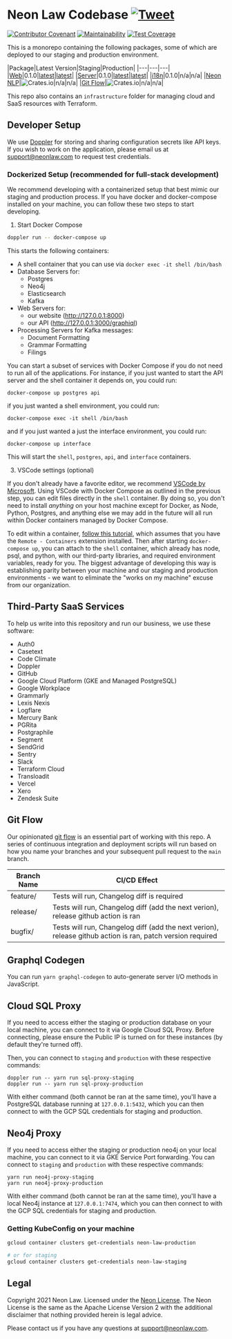 # Neon Law Codebase [![Tweet](https://img.shields.io/twitter/url/http/shields.io.svg?style=social)](https://twitter.com/intent/tweet?text=Legaltech%20in%20the%20open.%20Check%20out%20%40NeonLaw%27s%20codebase%20repository%20for%20software%20and%20legal%20writing.&url=https://github.com/neonlaw/codebase)

[![Contributor Covenant](https://img.shields.io/badge/Contributor%20Covenant-v2.0%20adopted-ff69b4.svg)](CODE_OF_CONDUCT.md)
[![Maintainability](https://api.codeclimate.com/v1/badges/6e1cdb1d024d0f092903/maintainability)](https://codeclimate.com/github/NeonLaw/codebase/maintainability)
[![Test Coverage](https://api.codeclimate.com/v1/badges/6e1cdb1d024d0f092903/test_coverage)](https://codeclimate.com/github/NeonLaw/codebase/test_coverage)

This is a monorepo containing the following packages, some of which are
deployed to our staging and production environment.

|Package|Latest Version|Staging|Production|
|---|---|---|
|[Web](./web)|0.1.0|[latest](https://www.neonlaw.net)|[latest](https://www.neonlaw.com)|
|[Server](./server)|0.1.0|[latest](https://api.neonlaw.net)|[latest](https://api.neonlaw.com)|
|[i18n](./i18n)|0.1.0|n/a|n/a|
|[Neon NLP](./neon_nlp)|![Crates.io](https://img.shields.io/crates/v/neon_nlp)|n/a|n/a|
|[Git Flow](./git_flow)|![Crates.io](https://img.shields.io/crates/v/git_flow)|n/a|n/a|

This repo also contains an `infrastructure` folder for managing cloud and
SaaS resources with Terraform.

## Developer Setup

We use [Doppler](https://www.doppler.com/) for storing and sharing configuration
secrets like API keys. If you wish to work on the application, please email us
at support@neonlaw.com to request test credentials.

### Dockerized Setup (recommended for full-stack development)

We recommend developing with a containerized setup that best mimic our staging
and production process. If you have docker and docker-compose installed on
your machine, you can follow these two steps to start developing.

1. Start Docker Compose

```bash
doppler run -- docker-compose up
```

This starts the following containers:

- A shell container that you can use via `docker exec -it shell /bin/bash`
- Database Servers for:
  - Postgres
  - Neo4j
  - Elasticsearch
  - Kafka
- Web Servers for:
  - our website (http://127.0.0.1:8000)
  - our API (http://127.0.0.1:3000/graphiql)
- Processing Servers for Kafka messages:
  - Document Formatting
  - Grammar Formatting
  - Filings

You can start a subset of services with Docker Compose if you do not need to
run all of the applications. For instance, if you just wanted to start the
API server and the shell container it depends on, you could run:

```
docker-compose up postgres api
```

if you just wanted a shell environment, you could run:

```
docker-compose exec -it shell /bin/bash
```

and if you just wanted a just the interface environment, you could run:

```
docker-compose up interface
```

This will start the `shell`, `postgres`, `api`, and `interface` containers.

3. VSCode settings (optional)

If you don't already have a favorite editor, we recommend [VSCode by
Microsoft](https://code.visualstudio.com/). Using VSCode with Docker Compose
as outlined in the previous step, you can edit files directly in the `shell`
container. By doing so, you don't need to install _anything_ on your host
machine except for Docker, as Node, Python, Postgres, and anything else we
may add in the future will all run within Docker containers managed by Docker
Compose.

To edit within a container, [follow this
tutorial](https://code.visualstudio.com/docs/remote/containers), which
assumes that you have the `Remote - Containers` extension installed. Then
after starting `docker-compose up`, you can attach to the `shell` container,
which already has node, psql, and python, with our third-party libraries, and
required environment variables, ready for you. The biggest advantage of
developing this way is establishing parity between your machine and our
staging and production environments - we want to eliminate the "works on my
machine" excuse from our organization.

## Third-Party SaaS Services

To help us write into this repository and run our business, we use these
software:

- Auth0
- Casetext
- Code Climate
- Doppler
- GitHub
- Google Cloud Platform (GKE and Managed PostgreSQL)
- Google Workplace
- Grammarly
- Lexis Nexis
- Logflare
- Mercury Bank
- PGRita
- Postgraphile
- Segment
- SendGrid
- Sentry
- Slack
- Terraform Cloud
- Transloadit
- Vercel
- Xero
- Zendesk Suite

## Git Flow

Our opinionated [git flow](./git_flow) is an essential part of working with this
repo. A series of continuous integration and deployment scripts will run
based on how you name your branches and your subsequent pull request to the
`main` branch.

|Branch Name|CI/CD Effect|
|--|--|
|feature/|Tests will run, Changelog diff is required|
|release/|Tests will run, Changelog diff (add the next verion), release github action is ran|
|bugfix/|Tests will run, Changelog diff (add the next verion), release github action is ran, patch version required|

## Graphql Codegen

You can run `yarn graphql-codegen` to auto-generate server I/O methods in
JavaScript.

## Cloud SQL Proxy

If you need to access either the staging or production database on your local
machine, you can connect to it via Google Cloud SQL Proxy. Before connecting,
please ensure the Public IP is turned on for these instances (by default they're
turned off).

Then, you can connect to `staging` and `production` with these respective
commands:

```
doppler run -- yarn run sql-proxy-staging
doppler run -- yarn run sql-proxy-production
```

With either command (both cannot be ran at the same time), you'll have a
PostgreSQL database running at `127.0.0.1:5432`, which you can then connect to
with the GCP SQL credentials for staging and production.

## Neo4j Proxy

If you need to access either the staging or production neo4j on your local
machine, you can connect to it via GKE Service Port forwarding. You can
connect to `staging` and `production` with these respective commands:

```
yarn run neo4j-proxy-staging
yarn run neo4j-proxy-production
```

With either command (both cannot be ran at the same time), you'll have a
local Neo4j instance at `127.0.0.1:7474`, which you can then connect to with
the GCP SQL credentials for staging and production.

### Getting KubeConfig on your machine

```bash
gcloud container clusters get-credentials neon-law-production

# or for staging
gcloud container clusters get-credentials neon-law-staging
```

## Legal

Copyright 2021 Neon Law. Licensed under the [Neon License](LICENSE.md). The Neon
License is the same as the Apache License Version 2 with the additional
disclaimer that nothing provided herein is legal advice.

Please contact us if you have any questions at support@neonlaw.com.
